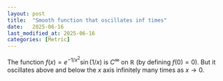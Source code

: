 ```yaml
---
layout: post
title:  "Smooth function that oscillates inf times"
date:   2025-06-16
last_modified_at: 2025-06-16
categories: [Metric]
---
```


The function $f(x)=e^{-1/x^2}\sin(1/x)$ is $C^\infty$ on $\mathbb{R}$ (by defining $f(0)=0$). But it oscillates above and below the $x$ axis infinitely many times as $x\to 0$. 

